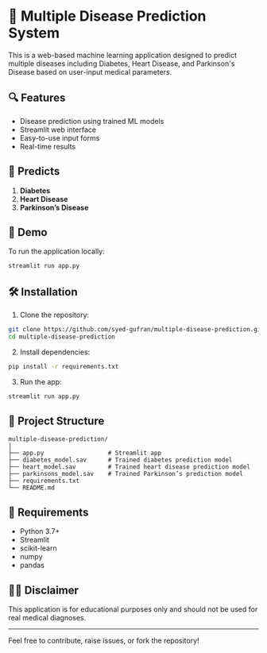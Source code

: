 # 🧠 Multiple Disease Prediction System

This is a web-based machine learning application designed to predict multiple diseases including Diabetes, Heart Disease, and Parkinson's Disease based on user-input medical parameters.

## 🔍 Features

- Disease prediction using trained ML models
- Streamlit web interface
- Easy-to-use input forms
- Real-time results

## 🧪 Predicts

1. **Diabetes**
2. **Heart Disease**
3. **Parkinson’s Disease**

## 🚀 Demo

To run the application locally:

```bash
streamlit run app.py
```

## 🛠️ Installation

1. Clone the repository:

```bash
git clone https://github.com/syed-gufran/multiple-disease-prediction.git
cd multiple-disease-prediction
```

2. Install dependencies:

```bash
pip install -r requirements.txt
```

3. Run the app:

```bash
streamlit run app.py
```

## 📁 Project Structure

```
multiple-disease-prediction/
│
├── app.py                  # Streamlit app
├── diabetes_model.sav      # Trained diabetes prediction model
├── heart_model.sav         # Trained heart disease prediction model
├── parkinsons_model.sav    # Trained Parkinson’s prediction model
├── requirements.txt
└── README.md
```

## 📌 Requirements

- Python 3.7+
- Streamlit
- scikit-learn
- numpy
- pandas

## 👨‍⚕️ Disclaimer

This application is for educational purposes only and should not be used for real medical diagnoses.

---

Feel free to contribute, raise issues, or fork the repository!
